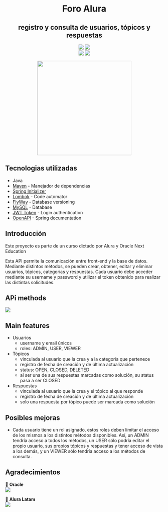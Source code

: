 <h1 align="center"> Foro Alura </h1>
<h2 align="center"> registro y consulta de usuarios, tópicos y respuestas</h2>

<p align="center">
  <img src="https://img.shields.io/badge/Alura_ONE-Challenge%234-orange">
  <img src="https://img.shields.io/badge/Status-finalizado-blue"><br>
  <img src="https://img.shields.io/badge/JRE-17-red">
  <img src="https://img.shields.io/badge/Spring_Boot-3.1.4-green">
</p>

<p align="center" >
     <img width="300" heigth="300" src="https://user-images.githubusercontent.com/91544872/209678377-70b50b21-33de-424c-bed8-6a71ef3406ff.png">
</p>

## Tecnologias utilizadas
* Java
* [Maven](https://maven.apache.org) - Manejador de dependencias
* [Spring Initializer](https://start.spring.io)
* [Lombok](https://projectlombok.org) - Code automator
* [FlyWay](https://flywaydb.org) - Database versioning
* [MySQL](https://mysql.com) - Database
* [JWT Token](https://jwt.io) - Login authentication
* [OpenAPI](https://springdoc.org) - Spring documentation


## Introducción
<p>Este proyecto es parte de un curso dictado por Alura y Oracle Next Education</p>
<p>Esta API permite la comunicación entre front-end y la base de datos. Mediante distintos métodos, se pueden crear, obtener, editar y eliminar usuarios, tópicos, categorías y respuestas. Cada usuario debe acceder mediante su username y password y utilizar el token obtenido para realizar las distintas solicitudes.</p>

## APi methods
<img src="https://github.com/monshi633/Alura-ONE_challenge-foro/assets/116769785/549cd195-6b40-4e10-8a9f-5aa27c3950f5">

## Main features
* Usuarios
  * username y email únicos
  * roles: ADMIN, USER, VIEWER
* Tópicos
  * vinculada al usuario que la crea y a la categoría que pertenece
  * registro de fecha de creación y de última actualización
  * status: OPEN, CLOSED, DELETED
  * al ser una de sus respuestas marcadas como solución, su status pasa a ser CLOSED
* Respuestas
  * vinculada al usuario que la crea y el tópico al que responde
  * registro de fecha de creación y de última actualización
  * solo una respuesta por tópico puede ser marcada como solución

## Posibles mejoras
* Cada usuario tiene un rol asignado, estos roles deben limitar el acceso de los mismos a los distintos métodos disponibles. Así, un ADMIN tendría acceso a todos los métodos, un USER sólo podría editar el propio usuario, sus propios tópicos y respuestas y tener acceso de vista a los demás, y un VIEWER sólo tendría acceso a los métodos de consulta.

## Agradecimientos
🧡 <strong>Oracle</strong></br>
<a href="https://www.linkedin.com/company/oracle/" target="_blank">
<img src="https://img.shields.io/badge/-LinkedIn-%230077B5?style=for-the-badge&logo=linkedin&logoColor=white" target="_blank"></a>

💙 <strong>Alura Latam</strong></br>
<a href="https://www.linkedin.com/company/alura-latam/mycompany/" target="_blank">
<img src="https://img.shields.io/badge/-LinkedIn-%230077B5?style=for-the-badge&logo=linkedin&logoColor=white" target="_blank"></a>
